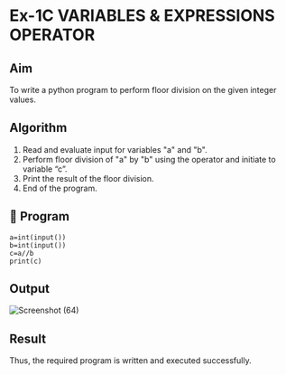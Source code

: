 # Ex-1C VARIABLES & EXPRESSIONS OPERATOR

## Aim
To write a python program to perform floor division on the given integer values.
## Algorithm
1.	Read and evaluate input for variables "a" and "b".
2.	Perform  floor division of "a" by "b" using the operator and initiate to variable “c”.
3.	Print the result of the  floor division.
4.	End of the program.
## 🧾 Program
```
a=int(input())
b=int(input())
c=a//b
print(c)
```
## Output
![Screenshot (64)](https://github.com/user-attachments/assets/3f1240c1-e9e9-4350-bb6a-72af33ae0e91)

## Result
Thus, the required program is written and executed successfully.
 
